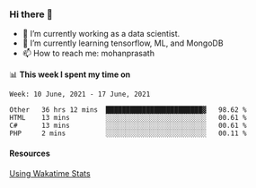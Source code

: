 ### Hi there 👋

- 🔭 I’m currently working as a data scientist.
- 🌱 I’m currently learning tensorflow, ML, and MongoDB
- 📫 How to reach me: mohanprasath

📊 **This week I spent my time on**
<!--START_SECTION:waka-->
```text
Week: 10 June, 2021 - 17 June, 2021

Other   36 hrs 12 mins  ████████████████████████▓   98.62 % 
HTML    13 mins         ░░░░░░░░░░░░░░░░░░░░░░░░░   00.61 % 
C#      13 mins         ░░░░░░░░░░░░░░░░░░░░░░░░░   00.61 % 
PHP     2 mins          ░░░░░░░░░░░░░░░░░░░░░░░░░   00.11 % 
```
<!--END_SECTION:waka-->

#### Resources
[Using Wakatime Stats](https://github.com/marketplace/actions/waka-readme)
